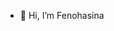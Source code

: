 - 👋 Hi, I’m Fenohasina
<!---
ngiafeno/ngiafeno is a ✨ special ✨ repository because its `README.md` (this file) appears on your GitHub profile.
You can click the Preview link to take a look at your changes.
--->
